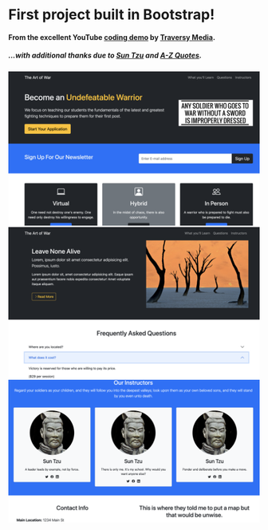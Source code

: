# First project built in Bootstrap!

#### From the excellent YouTube [coding demo](https://www.youtube.com/watch?v=4sosXZsdy-s) by [Traversy Media](https://www.frontendbootcampdemo.com).

##### ...with additional thanks due to [Sun Tzu](https://www.azquotes.com/author/19687-Sun_Tzu) and [A-Z Quotes](https://azquotes.com).

![Image](/Screenshot_1.png)
![Image](/Screenshot_2.png)
![Image](/Screenshot_3.png)